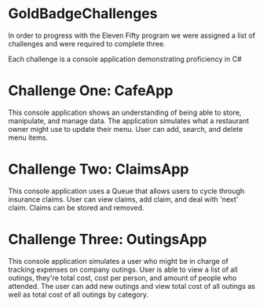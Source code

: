 # GoldBadgeChallenges

In order to progress with the Eleven Fifty program we were assigned a list of challenges and were required to complete three.

Each challenge is a console application demonstrating proficiency in C#

# Challenge One: CafeApp

This console application shows an understanding of being able to store, manipulate, and manage data.
The application simulates what a restaurant owner might use to update their menu. User can add, search, and delete menu items.

# Challenge Two: ClaimsApp

This console application uses a Queue that allows users to cycle through insurance claims. User can view claims, add claim, and deal with 'next' claim.
Claims can be stored and removed.

# Challenge Three: OutingsApp

This console application simulates a user who might be in charge of tracking expenses on company outings. User is able to view a list of all outings, they're total cost, cost per person, and amount of people who attended. The user can add new outings and view total cost of all outings as well as total cost of all outings by category.

